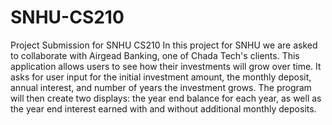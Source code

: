 # SNHU-CS210
Project Submission for SNHU CS210
In this project for SNHU we are asked to collaborate with Airgead Banking, one of Chada Tech's clients. This application allows users to see how their investments will grow over time. 
It asks for user input for the initial investment amount, the monthly deposit, annual interest, and number of years the investment grows. The program will then create two displays: the year end balance for each year,
as well as the year end interest earned with and without additional monthly deposits.
